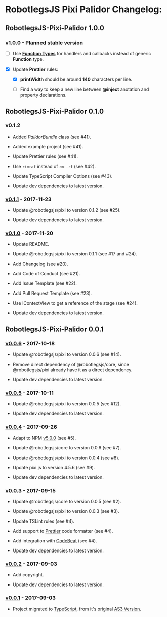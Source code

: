 # RobotlegsJS Pixi Palidor Changelog:

## RobotlegsJS-Pixi-Palidor 1.0.0

### v1.0.0 - Planned stable version

- [ ] Use [**Function Types**](https://www.typescriptlang.org/docs/handbook/functions.html) for handlers and callbacks instead of generic **Function** type.

- [x] Update **Prettier** rules:

  - [x] **printWidth** should be around **140** characters per line.

  - [ ] Find a way to keep a new line between **@inject** anotation and property declarations.

## RobotlegsJS-Pixi-Palidor 0.1.0

### v0.1.2

- Added *PalidorBundle* class (see #41).

- Added example project (see #41).

- Update Prettier rules (see #41).

- Use `rimraf` instead of `rm -rf` (see #42).

- Update TypeScript Compiler Options (see #43).

- Update dev dependencies to latest version.

### [v0.1.1](https://github.com/RobotlegsJS/RobotlegsJS-Pixi-Palidor/releases/tag/0.1.1) - 2017-11-23

- Update @robotlegsjs/pixi to version 0.1.2 (see #25).

- Update dev dependencies to latest version.

### [v0.1.0](https://github.com/RobotlegsJS/RobotlegsJS-Pixi-Palidor/releases/tag/0.1.0) - 2017-11-20

- Update README.

- Update @robotlegsjs/pixi to version 0.1.1 (see #17 and #24).

- Add Changelog (see #20).

- Add Code of Conduct (see #21).

- Add Issue Template (see #22).

- Add Pull Request Template (see #23).

- Use IContextView to get a reference of the stage (see #24).

- Update dev dependencies to latest version.

## RobotlegsJS-Pixi-Palidor 0.0.1

### [v0.0.6](https://github.com/RobotlegsJS/RobotlegsJS-Pixi-Palidor/releases/tag/0.0.6) - 2017-10-18

- Update @robotlegsjs/pixi to version 0.0.6 (see #14).

- Remove direct dependency of @robotlegsjs/core, since @robotlegsjs/pixi already have it as a direct dependency.

- Update dev dependencies to latest version.

### [v0.0.5](https://github.com/RobotlegsJS/RobotlegsJS-Pixi-Palidor/releases/tag/0.0.5) - 2017-10-11

- Update @robotlegsjs/pixi to version 0.0.5 (see #12).

- Update dev dependencies to latest version.

### [v0.0.4](https://github.com/RobotlegsJS/RobotlegsJS-Pixi-Palidor/releases/tag/0.0.4) - 2017-09-26

- Adapt to NPM [v5.0.0](http://blog.npmjs.org/post/161081169345/v500) (see #5).

- Update @robotlegsjs/core to version 0.0.6 (see #7).

- Update @robotlegsjs/pixi to version 0.0.4 (see #8).

- Update pixi.js to version 4.5.6 (see #9).

- Update dev dependencies to latest version.

### [v0.0.3](https://github.com/RobotlegsJS/RobotlegsJS-Pixi-Palidor/releases/tag/0.0.3) - 2017-09-15

- Update @robotlegsjs/core to version 0.0.5 (see #2).

- Update @robotlegsjs/pixi to version 0.0.3 (see #3).

- Update TSLint rules (see #4).

- Add support to [Prettier](https://prettier.io) code formatter (see #4).

- Add integration with [CodeBeat](https://codebeat.co) (see #4).

- Update dev dependencies to latest version.

### [v0.0.2](https://github.com/RobotlegsJS/RobotlegsJS-Pixi-Palidor/releases/tag/0.0.2) - 2017-09-03

- Add copyright.

- Update dev dependencies to latest version.

### [v0.0.1](https://github.com/RobotlegsJS/RobotlegsJS-Pixi-Palidor/releases/tag/0.0.1) - 2017-09-03

- Project migrated to [TypeScript](https://www.typescriptlang.org/), from it's original [AS3 Version](https://github.com/RonaldoSetzer/robotlegs-extensions-Palidor).

